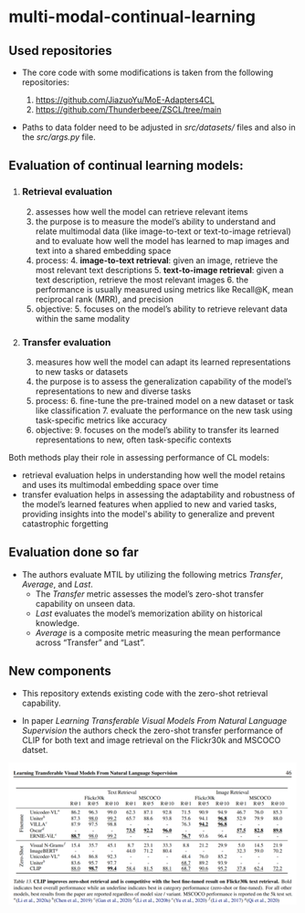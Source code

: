 # multi-modal-continual-learning

## Used repositories

- The core code with some modifications is taken from the following repositories:
    1) https://github.com/JiazuoYu/MoE-Adapters4CL
    2) https://github.com/Thunderbeee/ZSCL/tree/main

- Paths to data folder need to be adjusted in *src/datasets/* files and also in the *src/args.py* file.

## Evaluation of continual learning models:

1. ### **Retrieval evaluation**
    2. assesses how well the model can retrieve relevant items
    3. the purpose is to measure the model’s ability to understand and relate multimodal data (like image-to-text or
       text-to-image retrieval) and to evaluate how well the model has learned to map images and text into a shared
       embedding space
    3. process:
        4. **image-to-text retrieval**: given an image, retrieve the most relevant text descriptions
        5. **text-to-image retrieval**: given a text description, retrieve the most relevant images
        6. the performance is usually measured using metrics like Recall@K, mean reciprocal rank (MRR), and precision
    4. objective:
        5. focuses on the model’s ability to retrieve relevant data within the same modality
2. ### **Transfer evaluation**
    3. measures how well the model can adapt its learned representations to new tasks or datasets
    4. the purpose is to assess the generalization capability of the model’s representations to new and diverse tasks
    5. process:
        6. fine-tune the pre-trained model on a new dataset or task like classification
        7. evaluate the performance on the new task using task-specific metrics like accuracy
    8. objective:
        9. focuses on the model’s ability to transfer its learned representations to new, often task-specific contexts

Both methods play their role in assessing performance of CL models:

- retrieval evaluation helps in understanding how well the model retains and uses its multimodal embedding space over
  time
- transfer evaluation helps in assessing the adaptability and robustness of the model’s learned features when applied to
  new and varied tasks, providing insights into the model's ability to generalize and prevent catastrophic forgetting

## Evaluation done so far

- The authors evaluate MTIL by utilizing the following metrics *Transfer*, *Average*,
  and *Last*.
    - The *Transfer* metric assesses the model’s
      zero-shot transfer capability on unseen data.
    - *Last* evaluates the model’s memorization ability on historical knowledge.
    - *Average* is a composite metric measuring the mean performance across “Transfer” and “Last”.

## New components

- This repository extends existing code with the zero-shot retrieval capability.

- In paper *Learning Transferable Visual Models From Natural Language Supervision* the authors check the zero-shot
  transfer performance of CLIP for both
  text and image retrieval on the Flickr30k and MSCOCO datset.

![img.png](img.png)

